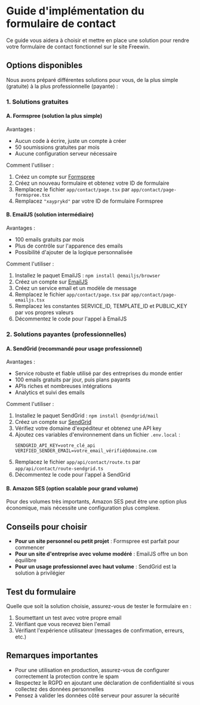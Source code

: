 # Guide d'implémentation du formulaire de contact

Ce guide vous aidera à choisir et mettre en place une solution pour rendre votre formulaire de contact fonctionnel sur le site Freewin.

## Options disponibles

Nous avons préparé différentes solutions pour vous, de la plus simple (gratuite) à la plus professionnelle (payante) :

### 1. Solutions gratuites

#### A. Formspree (solution la plus simple)

Avantages :
- Aucun code à écrire, juste un compte à créer
- 50 soumissions gratuites par mois
- Aucune configuration serveur nécessaire

Comment l'utiliser :
1. Créez un compte sur [Formspree](https://formspree.io/)
2. Créez un nouveau formulaire et obtenez votre ID de formulaire
3. Remplacez le fichier `app/contact/page.tsx` par `app/contact/page-formspree.tsx`
4. Remplacez `"xayprykd"` par votre ID de formulaire Formspree

#### B. EmailJS (solution intermédiaire)

Avantages :
- 100 emails gratuits par mois
- Plus de contrôle sur l'apparence des emails
- Possibilité d'ajouter de la logique personnalisée

Comment l'utiliser :
1. Installez le paquet EmailJS : `npm install @emailjs/browser`
2. Créez un compte sur [EmailJS](https://www.emailjs.com/)
3. Créez un service email et un modèle de message
4. Remplacez le fichier `app/contact/page.tsx` par `app/contact/page-emailjs.tsx`
5. Remplacez les constantes SERVICE_ID, TEMPLATE_ID et PUBLIC_KEY par vos propres valeurs
6. Décommentez le code pour l'appel à EmailJS

### 2. Solutions payantes (professionnelles)

#### A. SendGrid (recommandé pour usage professionnel)

Avantages :
- Service robuste et fiable utilisé par des entreprises du monde entier
- 100 emails gratuits par jour, puis plans payants
- APIs riches et nombreuses intégrations
- Analytics et suivi des emails

Comment l'utiliser :
1. Installez le paquet SendGrid : `npm install @sendgrid/mail`
2. Créez un compte sur [SendGrid](https://sendgrid.com/)
3. Vérifiez votre domaine d'expéditeur et obtenez une API key
4. Ajoutez ces variables d'environnement dans un fichier `.env.local` :
   ```
   SENDGRID_API_KEY=votre_clé_api
   VERIFIED_SENDER_EMAIL=votre_email_vérifié@domaine.com
   ```
5. Remplacez le fichier `app/api/contact/route.ts` par `app/api/contact/route-sendgrid.ts`
6. Décommentez le code pour l'appel à SendGrid

#### B. Amazon SES (option scalable pour grand volume)

Pour des volumes très importants, Amazon SES peut être une option plus économique, mais nécessite une configuration plus complexe.

## Conseils pour choisir

- **Pour un site personnel ou petit projet** : Formspree est parfait pour commencer
- **Pour un site d'entreprise avec volume modéré** : EmailJS offre un bon équilibre
- **Pour un usage professionnel avec haut volume** : SendGrid est la solution à privilégier

## Test du formulaire

Quelle que soit la solution choisie, assurez-vous de tester le formulaire en :
1. Soumettant un test avec votre propre email
2. Vérifiant que vous recevez bien l'email
3. Vérifiant l'expérience utilisateur (messages de confirmation, erreurs, etc.)

## Remarques importantes

- Pour une utilisation en production, assurez-vous de configurer correctement la protection contre le spam
- Respectez le RGPD en ajoutant une déclaration de confidentialité si vous collectez des données personnelles
- Pensez à valider les données côté serveur pour assurer la sécurité 